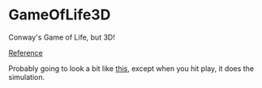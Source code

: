 # GameOfLife3D
Conway's Game of Life, but 3D!

[Reference](http://www.bitstorm.org/gameoflife/)

Probably going to look a bit like [this](http://threejs.org/examples/webgl_interactive_voxelpainter.html), except when you hit play, it does the simulation.
